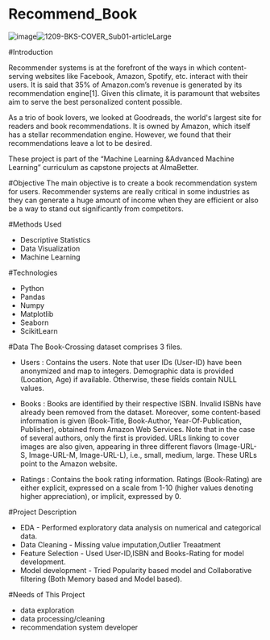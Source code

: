 # Recommend_Book

![image]()![1209-BKS-COVER_Sub01-articleLarge](https://user-images.githubusercontent.com/68369597/122200080-55940380-ceb8-11eb-8b2c-91135dd30906.gif)

#Introduction

Recommender systems is at the forefront of the ways in which content-serving websites like Facebook, Amazon, Spotify, etc. interact with their users. It is said that 35% of Amazon.com’s revenue is generated by its recommendation engine[1]. Given this climate, it is paramount that websites aim to serve the best personalized content possible.

As a trio of book lovers, we looked at Goodreads, the world's largest site for readers and book recommendations. It is owned by Amazon, which itself has a stellar recommendation engine. However, we found that their recommendations leave a lot to be desired.

These project is part of the “Machine Learning &Advanced Machine Learning” curriculum as capstone projects at AlmaBetter.

#Objective
The main objective is to create a book recommendation system for users. Recommender systems are really critical in some industries as they can generate a huge amount of income when they are efficient or also be a way to stand out significantly from competitors.

#Methods Used

* Descriptive Statistics
* Data Visualization
* Machine Learning

#Technologies

* Python
* Pandas
* Numpy
* Matplotlib
* Seaborn
* ScikitLearn

#Data
The Book-Crossing dataset comprises 3 files.

* Users : Contains the users. Note that user IDs (User-ID) have been anonymized and map to integers. Demographic data is provided (Location, Age) if available. Otherwise, these fields contain NULL values.

* Books : Books are identified by their respective ISBN. Invalid ISBNs have already been removed from the dataset. Moreover, some content-based information is given (Book-Title, Book-Author, Year-Of-Publication, Publisher), obtained from Amazon Web Services. Note that in the case of several authors, only the first is provided. URLs linking to cover images are also given, appearing in three different flavors (Image-URL-S, Image-URL-M, Image-URL-L), i.e., small, medium, large. These URLs point to the Amazon website.

* Ratings : Contains the book rating information. Ratings (Book-Rating) are either explicit, expressed on a scale from 1-10 (higher values denoting higher appreciation), or implicit, expressed by 0.


#Project Description
* EDA - Performed exploratory data analysis on numerical and categorical data.
* Data Cleaning - Missing value imputation,Outlier Treaatment
* Feature Selection - Used User-ID,ISBN and Books-Rating for model development.
* Model development - Tried Popularity based model and Collaborative filtering (Both Memory based and Model based).

#Needs of This Project
* data exploration
* data processing/cleaning
* recommendation system developer


